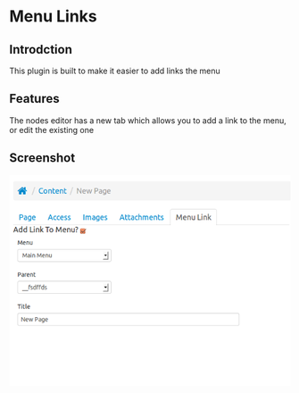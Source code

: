 # Menu Links

## Introdction

This plugin is built to make it easier to add links the menu

## Features

The nodes editor has a new tab which allows you to add a link to the menu, or edit the existing one

## Screenshot

![Screenshot](https://github.com/liamkeily/MenuLinks/blob/master/screenshot.png?raw=true)

